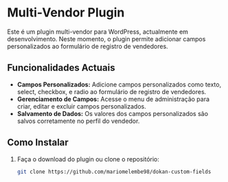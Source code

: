 # Multi-Vendor Plugin

Este é um plugin multi-vendor para WordPress, actualmente em desenvolvimento. Neste momento, o plugin permite adicionar campos personalizados ao formulário de registro de vendedores.

## Funcionalidades Actuais

- **Campos Personalizados:** Adicione campos personalizados como texto, select, checkbox, e radio ao formulário de registro de vendedores.
- **Gerenciamento de Campos:** Acesse o menu de administração para criar, editar e excluir campos personalizados.
- **Salvamento de Dados:** Os valores dos campos personalizados são salvos corretamente no perfil do vendedor.

## Como Instalar

1. Faça o download do plugin ou clone o repositório:
   ```bash
   git clone https://github.com/mariomelembe98/dokan-custom-fields
